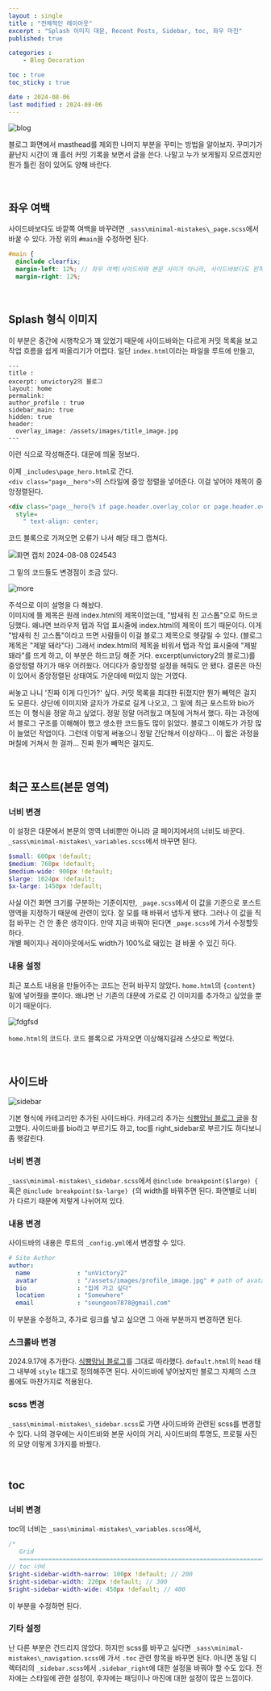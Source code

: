 ```yaml
---
layout : single
title : "전체적인 레이아웃"
excerpt : "Splash 이미지 대문, Recent Posts, Sidebar, toc, 좌우 마진"
published: true

categories : 
    - Blog Decoration

toc : true
toc_sticky : true

date : 2024-08-06
last modified : 2024-08-06
---
```


![blog](https://github.com/user-attachments/assets/7c4199e4-5c68-432e-aa9e-c80bc3a33152)

블로그 화면에서 masthead를 제외한 나머지 부분을 꾸미는 방법을 알아보자. 꾸미기가 끝난지 시간이 꽤 흘러 커밋 기록을 보면서 글을 쓴다. 나말고 누가 보게될지 모르겠지만 뭔가 틀린 점이 있어도 양해 바란다.

<br>

## 좌우 여백
사이드바보다도 바깥쪽 여백을 바꾸려면 `_sass\minimal-mistakes\_page.scss`에서 바꿀 수 있다. 가장 위의 `#main`을 수정하면 된다.
```scss
#main {
  @include clearfix;
  margin-left: 12%; // 좌우 여백(사이드바와 본문 사이가 아니라, 사이드바보다도 왼쪽)
  margin-right: 12%;
```

<br>

## Splash 형식 이미지
이 부분은 중간에 시행착오가 꽤 있었기 때문에 사이드바와는 다르게 커밋 목록을 보고 작업 흐름을 쉽게 떠올리기가 어렵다. 
일단 `index.html`이라는 파일을 루트에 만들고,  
```
---
title : 
excerpt: unvictory2의 블로그
layout: home
permalink:
author_profile : true
sidebar_main: true
hidden: true
header:
  overlay_image: /assets/images/title_image.jpg
---
```
이런 식으로 작성해준다. 대문에 띄울 정보다.  

이제 `_includes\page_hero.html`로 간다.  
`<div class="page__hero">`의 스타일에 중앙 정렬을 넣어준다. 이걸 넣어야 제목이 중앙정렬된다.  
```html
<div class="page__hero{% if page.header.overlay_color or page.header.overlay_image %}--overlay{% endif %}"
  style= 
    " text-align: center; 
```
코드 블록으로 가져오면 오류가 나서 해당 태그 캡쳐다.  

![화면 캡처 2024-08-08 024543](https://github.com/user-attachments/assets/1b475bf8-808e-4ab0-8b73-580378e1e85a)  

그 밑의 코드들도 변경점이 조금 있다.  

![more](https://github.com/user-attachments/assets/f9d4b30e-1580-4b66-a94e-8357d1272421)  

주석으로 이미 설명을 다 해놨다.  
이미지에 뜰 제목은 원래 index.html의 제목이었는데, "밤새워 친 고스톱"으로 하드코딩했다. 왜냐면 브라우저 탭과 작업 표시줄에 index.html의 제목이 뜨기 때문이다. 이게 "밤새워 친 고스톱"이라고 뜨면 사람들이 이걸 블로그 제목으로 헷갈릴 수 있다. (블로그 제목은 "제발 돼라"다) 그래서 index.html의 제목을 비워서 탭과 작업 표시줄에 "제발 돼라"를 뜨게 하고, 이 부분은 하드코딩 해준 거다.
excerpt(unvictory2의 블로그)를 중앙정렬 하기가 매우 어려웠다. 어디다가 중앙정렬 설정을 해줘도 안 됐다. 결론은 마진이 있어서 중앙정렬된 상태여도 가운데에 떠있지 않는 거였다.

써놓고 나니 '진짜 이게 다인가?' 싶다. 커밋 목록을 최대한 뒤졌지만 뭔가 빼먹은 걸지도 모른다. 상단에 이미지와 글자가 가로로 길게 나오고, 그 밑에 최근 포스트와 bio가 뜨는 이 형식을 정말 하고 싶었다. 정말 정말 어려웠고 며칠에 거쳐서 했다. 하는 과정에서 블로그 구조를 이해해야 했고 생소한 코드들도 많이 읽었다. 블로그 이해도가 가장 많이 늘었던 작업이다. 그런데 이렇게 써놓으니 정말 간단해서 이상하다... 이 짧은 과정을 며칠에 거쳐서 한 걸까... 진짜 뭔가 빼먹은 걸지도. 

<br/>

## 최근 포스트(본문 영역)
### 너비 변경
이 설정은 대문에서 본문의 영역 너비뿐만 아니라 글 페이지에서의 너비도 바꾼다. `_sass\minimal-mistakes\_variables.scss`에서 바꾸면 된다. 
```scss
$small: 600px !default;
$medium: 768px !default;
$medium-wide: 900px !default;
$large: 1024px !default;
$x-large: 1450px !default;
```
사실 이건 화면 크기를 구분하는 기준이지만, `_page.scss`에서 이 값을 기준으로 포스트 영역을 지정하기 때문에 관련이 있다. 잘 모를 때 바꿔서 냅두게 됐다. 그러나 이 값을 직접 바꾸는 건 안 좋은 생각이다. 만약 지금 바꿔야 된다면 `_page.scss`에 가서 수정할듯 하다.   
개별 페이지나 레이아웃에서도 width가 100%로 돼있는 걸 바꿀 수 있긴 하다.
### 내용 설정
최근 포스트 내용을 만들어주는 코드는 전혀 바꾸지 않았다. `home.html`의 `{content}` 밑에 넣어줬을 뿐이다. 왜냐면 난 기존의 대문에 가로로 긴 이미지를 추가하고 싶었을 뿐이기 때문이다.  

![fdgfsd](https://github.com/user-attachments/assets/38a611ad-9b99-4394-92c8-fcdd13223ddd)

`home.html`의 코드다. 코드 블록으로 가져오면 이상해지길래 스샷으로 찍었다.

<br/>

## 사이드바
![sidebar](https://github.com/user-attachments/assets/1487c527-4c2d-466c-a537-1d68fb372722)

기본 형식에 카테고리만 추가된 사이드바다. 카테고리 추가는 [식빵맘님 블로그 글](https://ansohxxn.github.io/blog/category/)을 참고했다. 사이드바를 bio라고 부르기도 하고, toc를 right_sidebar로 부르기도 하다보니 좀 헷갈린다.  

### 너비 변경
`_sass\minimal-mistakes\_sidebar.scss`에서 `@include breakpoint($large) {` 혹은 `@include breakpoint($x-large) {`의 width를 바꿔주면 된다. 화면별로 너비가 다르기 때문에 저렇게 나뉘어져 있다.

### 내용 변경
사이드바의 내용은 루트의 `_config.yml`에서 변경할 수 있다. 
```yml
# Site Author
author:
  name             : "unVictory2"
  avatar           : "/assets/images/profile_image.jpg" # path of avatar image, e.g. "/assets/images/bio-photo.jpg"
  bio              : "집에 가고 싶다"
  location         : "Somewhere"
  email            : "seungeon7878@gmail.com"
```
이 부분을 수정하고, 추가로 링크를 넣고 싶으면 그 아래 부분까지 변경하면 된다.

### 스크롤바 변경
2024.9.17에 추가한다. [식빵맘님 블로그](https://ansohxxn.github.io/blog/scrollbar/)를 그대로 따라했다. `default.html`의 `head` 태그 내부에 `style` 태그로 정의해주면 된다. 사이드바에 넣어놨지만 블로그 자체의 스크롤에도 마찬가지로 적용된다.

### scss 변경
`_sass\minimal-mistakes\_sidebar.scss`로 가면 사이드바와 관련된 scss를 변경할 수 있다. 나의 경우에는 사이드바와 본문 사이의 거리, 사이드바의 투명도, 프로필 사진의 모양 이렇게 3가지를 바꿨다.

<br>

## toc

### 너비 변경
toc의 너비는 `_sass\minimal-mistakes\_variables.scss`에서, 
```scss
/*
   Grid
   ========================================================================== */
// toc 너비
$right-sidebar-width-narrow: 100px !default; // 200
$right-sidebar-width: 220px !default; // 300
$right-sidebar-width-wide: 450px !default; // 400
```
이 부분을 수정하면 된다. 

### 기타 설정
난 다른 부분은 건드리지 않았다. 하지만 scss를 바꾸고 싶다면 `_sass\minimal-mistakes\_navigation.scss`에 가서 `.toc` 관련 항목을 바꾸면 된다. 아니면 동일 디렉터리의 `_sidebar.scss`에서 `.sidebar_right`에 대한 설정을 바꿔야 할 수도 있다. 전자에는 스타일에 관한 설정이, 후자에는 패딩이나 마진에 대한 설정이 많은 느낌이다. 

